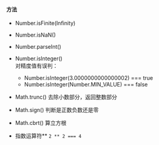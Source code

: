 #### 方法  
- Number.isFinite(Infinity)  
- Number.isNaN()  
- Number.parseInt()  
- Number.isInteger()  
对精度值有误判：  
	- Number.isInteger(3.0000000000000002) === true
	- Number.isInteger(Number.MIN_VALUE) === false

- Math.trunc() 去除小数部分，返回整数部分    
- Math.sign() 判断是正数负数还是零   
- Math.cbrt() 算立方根  
- 指数运算符** ```2 ** 2 === 4```